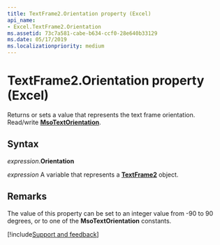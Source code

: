 ```yaml
---
title: TextFrame2.Orientation property (Excel)
api_name:
- Excel.TextFrame2.Orientation
ms.assetid: 73c7a581-cabe-b634-ccf0-28e640b33129
ms.date: 05/17/2019
ms.localizationpriority: medium
---
```



# TextFrame2.Orientation property (Excel)

Returns or sets a value that represents the text frame orientation. Read/write **[MsoTextOrientation](Office.MsoTextOrientation.md)**.


## Syntax

_expression_.**Orientation**

_expression_ A variable that represents a **[TextFrame2](Excel.TextFrame2.md)** object.


## Remarks

The value of this property can be set to an integer value from -90 to 90 degrees, or to one of the **MsoTextOrientation** constants.




[!include[Support and feedback](~/includes/feedback-boilerplate.md)]